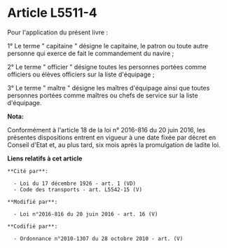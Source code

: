 # Article L5511-4

Pour l'application du présent livre : 

1° Le terme " capitaine " désigne le capitaine, le patron ou toute autre personne qui exerce de fait le commandement du
navire ; 

2° Le terme " officier " désigne toutes les personnes portées comme officiers ou élèves officiers sur la liste d'équipage ; 

3° Le terme " maître " désigne les maîtres d'équipage ainsi que toutes personnes portées comme maîtres ou chefs de service
sur la liste d'équipage.

**Nota:**

Conformément à l'article 18 de la loi n° 2016-816 du 20 juin 2016, les présentes dispositions entrent en vigueur à une date
fixée par décret en Conseil d'Etat et, au plus tard, six mois après la promulgation de ladite loi.

**Liens relatifs à cet article**

	**Cité par**:

	  - Loi du 17 décembre 1926 - art. 1 (VD)
	  - Code des transports - art. L5542-15 (V)

	**Modifié par**:

	  - Loi n°2016-816 du 20 juin 2016 - art. 16 (V)

	**Codifié par**:

	  - Ordonnance n°2010-1307 du 28 octobre 2010 - art. (V)
